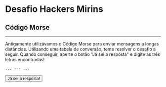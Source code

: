 # Desafio Hackers Mirins

## Código Morse
----

Antigamente utilizávamos o Código Morse para enviar mensagens a longas distâncias. 
Utilizando uma tabela de conversão, tente resolver o desafio a seguir.
Quando conseguir, aperte o botão "Já sei a resposta" e digite as três letras encontradas!

    ... --- ...

<button onclick='
  var resposta = prompt("Qual são as três letras encontradas?");
  if (resposta == "SOS") {
    alert("Parabéns! Vamos para o próximo desafio!");
    window.location.href="Estereograma";
  } else {
    alert("Resposta errada. Tente novamente.");
  }
'>Já sei a resposta!</button>
